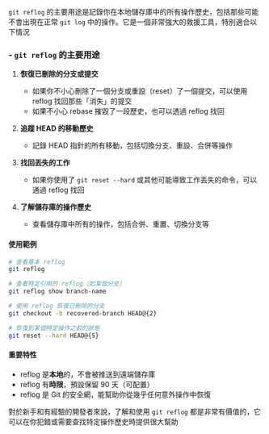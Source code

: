 `git reflog` 的主要用途是記錄你在本地儲存庫中的所有操作歷史，包括那些可能不會出現在正常 `git log` 中的操作。它是一個非常強大的救援工具，特別適合以下情況
### - `git reflog` 的主要用途

1. **恢復已刪除的分支或提交**
   - 如果你不小心刪除了一個分支或重設（reset）了一個提交，可以使用 reflog 找回那些「消失」的提交
   - 如果不小心 rebase 摧毀了一段歷史，也可以透過 reflog 找回

2. **追蹤 HEAD 的移動歷史**
   - 記錄 HEAD 指針的所有移動，包括切換分支、重設、合併等操作

3. **找回丟失的工作**
   - 如果你使用了 `git reset --hard` 或其他可能導致工作丟失的命令，可以通過 reflog 找回

4. **了解儲存庫的操作歷史**
   - 查看儲存庫中所有的操作，包括合併、重置、切換分支等
#### 使用範例

```bash
# 查看基本 reflog
git reflog

# 查看特定引用的 reflog（如某個分支）
git reflog show branch-name

# 使用 reflog 恢復已刪除的分支
git checkout -b recovered-branch HEAD@{2}

# 恢復到某個特定操作之前的狀態
git reset --hard HEAD@{5}
```
#### 重要特性

- reflog 是**本地**的，不會被推送到遠端儲存庫
- reflog 有**時限**，預設保留 90 天（可配置）
- reflog 是 Git 的安全網，能幫助你從幾乎任何意外操作中恢復

對於新手和有經驗的開發者來說，了解和使用 `git reflog` 都是非常有價值的，它可以在你犯錯或需要查找特定操作歷史時提供很大幫助